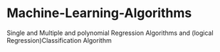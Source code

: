 # Machine-Learning-Algorithms
Single and Multiple and polynomial Regression Algorithms and (logical Regression)Classification Algorithm
